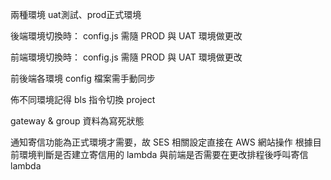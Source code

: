 兩種環境 uat測試、prod正式環境

後端環境切換時：
config.js 需隨 PROD 與 UAT 環境做更改

前端環境切換時：
config.js 需隨 PROD 與 UAT 環境做更改

前後端各環境 config 檔案需手動同步

佈不同環境記得 bls 指令切換 project

gateway & group 資料為寫死狀態

通知寄信功能為正式環境才需要，故 SES 相關設定直接在 AWS 網站操作
根據目前環境判斷是否建立寄信用的 lambda 與前端是否需要在更改排程後呼叫寄信 lambda
